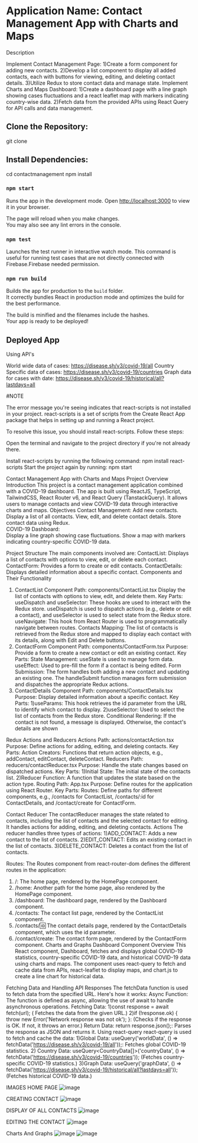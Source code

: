 # Application Name: Contact Management App with Charts and Maps


Description 

   Implement Contact Management Page:
      1)Create a form component for adding new contacts.
      2)Develop a list component to display all added contacts, each with buttons for viewing, editing, and deleting contact details.
      3)Utilize Redux to store contact data and manage state.
   Implement Charts and Maps Dashboard:
      1)Create a dashboard page with a line graph showing cases fluctuations and a react leaflet map with markers indicating country-wise data.
      2)Fetch data from the provided APIs using React Query for API calls and data management.
      
<!-- ## Setup: -->

## Clone the Repository:

   git clone 
## Install Dependencies:

  cd contactmanagement
  npm install

### `npm start`

Runs the app in the development mode.
Open [http://localhost:3000](http://localhost:3000) to view it in your browser.

The page will reload when you make changes.\
You may also see any lint errors in the console.

### `npm test`

Launches the test runner in interactive watch mode. This command is useful for running test cases that are not directly connected with Firebase.Firebase needed permission.

### `npm run build`

Builds the app for production to the `build` folder.\
It correctly bundles React in production mode and optimizes the build for the best performance.

The build is minified and the filenames include the hashes.\
Your app is ready to be deployed!

## Deployed App


Using API's

World wide data of cases: https://disease.sh/v3/covid-19/all
Country Specific data of cases: https://disease.sh/v3/covid-19/countries
Graph data for cases with date: https://disease.sh/v3/covid-19/historical/all?lastdays=all

#NOTE

The error message you're seeing indicates that react-scripts is not installed in your project. react-scripts is a set of scripts from the Create React App package that helps in setting up and running a React project.

To resolve this issue, you should install react-scripts. Follow these steps:

Open the  terminal and navigate to the project directory if you're not already there.

Install react-scripts by running the following command:
npm install react-scripts
Start the project again by running:
npm start

Contact Management App with Charts and Maps Project Overview
 Introduction
	This project is a contact management application combined with a COVID-19 dashboard. The app is built using ReactJS, TypeScript, TailwindCSS, React Router v6, and React Query (TanstackQuery). It allows users to manage contacts and view COVID-19 data through interactive charts and maps.
 Objectives
 Contact Management:
	 Add new contacts. Display a list of all contacts. View, edit, and delete contact details. Store contact data using Redux.    
COVID-19 Dashboard:   
	Display a line graph showing case fluctuations. Show a map with markers indicating country-specific COVID-19 data.   

Project Structure 
The main components involved are:
 ContactList: 
Displays a list of contacts with options to view, edit, or delete each contact. ContactForm:
 Provides a form to create or edit contacts.
 ContactDetails: Displays detailed information about a specific contact. Components and Their Functionality 
1. ContactList Component
 Path: components/ContactList.tsx
Display the list of contacts with options to view, edit, and delete them.
 Key Parts: 
useDispatch and useSelector: These hooks are used to interact with the Redux store. useDispatch is used to dispatch actions (e.g., delete or edit a contact), and useSelector is used to select state from the Redux store. 
useNavigate: This hook from React Router is used to programmatically navigate between routes.
 Contacts Mapping: The list of contacts is retrieved from the Redux store and mapped to display each contact with its details, along with Edit and Delete buttons.
2. ContactForm
 Component 
Path: components/ContactForm.tsx
 Purpose:
	 Provide a form to create a new contact or edit an existing contact.
 Key Parts:
 	State Management: useState is used to manage form data.
	 useEffect: Used to pre-fill the form if a contact is being edited.
	 Form Submission: The form handles both adding a new contact and updating an existing one. The handleSubmit function manages form submission and dispatches the appropriate Redux actions.
3. ContactDetails Component 
Path: components/ContactDetails.tsx 
Purpose:
	 Display detailed information about a specific contact.
Key Parts:
 1)useParams: This hook retrieves the id parameter from the URL to identify which contact to display. 
2)useSelector: Used to select the list of contacts from the Redux store. Conditional Rendering: If the contact is not found, a message is displayed. Otherwise, the contact's details are shown

Redux Actions and Reducers Actions
 Path: actions/contactAction.tsx 
Purpose: Define actions for adding, editing, and deleting contacts.
 Key Parts: Action Creators: Functions that return action objects, e.g., addContact, editContact, deleteContact. 
Reducers
 Path: reducers/contactReducer.tsx 
Purpose:
 Handle the state changes based on dispatched actions. 
Key Parts:
 1)Initial State: The initial state of the contacts list.
 2)Reducer Function: A function that updates the state based on the action type. 
Routing
 Path: App.tsx 
Purpose:
 Define routes for the application using React Router. 
Key Parts:
 Routes: Define paths for different components, e.g., /contacts for ContactList, /contacts/:id for ContactDetails, and /contact/create for ContactForm.

Contact Reducer
 The contactReducer manages the state related to contacts, including the list of contacts and the selected contact for editing. It handles actions for adding, editing, and deleting contacts.
Actions The reducer handles three types of actions:
1)ADD_CONTACT: Adds a new contact to the list of contacts.
2)EDIT_CONTACT: Edits an existing contact in the list of contacts.
3)DELETE_CONTACT: Deletes a contact from the list of contacts.

Routes: 
The Routes component from react-router-dom defines the different routes in the application:
 1) /: The home page, rendered by the HomePage component.
 2) /home: Another path for the home page, also rendered by the HomePage component.
 3) /dashboard: The dashboard page, rendered by the Dashboard component. 
4) /contacts: The contact list page, rendered by the ContactList component. 
5) /contacts/:id: The contact details page, rendered by the ContactDetails component, which uses the id parameter.
 6) /contact/create: The contact form page, rendered by the ContactForm component.
Charts and Graphs
Dashboard Component Overview 
This React component, Dashboard, fetches and displays global COVID-19 statistics, country-specific COVID-19 data, and historical COVID-19 data using charts and maps. The component uses react-query to fetch and cache data from APIs, react-leaflet to display maps, and chart.js to create a line chart for historical data.

Fetching Data and Handling API Responses
 The fetchData function is used to fetch data from the specified URL. Here's how it works:
 Async Function:
 The function is defined as async, allowing the use of await to handle asynchronous operations. 
Fetching Data:
 1)const response = await fetch(url);                                                                               ( Fetches the data from the given URL.) 
 2)if (!response.ok) { throw new Error('Network response was not ok'); }: (Checks if the response is OK. If not, it throws an error.)
Return Data: return response.json();: Parses the response as JSON and returns it.
Using react-query 
react-query is used to fetch and cache the data: 
1)Global Data: 
useQuery<WorldData>('worldData', () => fetchData('https://disease.sh/v3/covid-19/all'));: Fetches global COVID-19 statistics.
2) Country Data: 
	useQuery<CountryData[]>('countryData', () => fetchData('https://disease.sh/v3/covid-19/countries'));
(Fetches country-specific COVID-19 statistics.) 
3)Graph Data:
	 useQuery<GraphData>('graphData', () => fetchData('https://disease.sh/v3/covid-19/historical/all?lastdays=all'));
(Fetches historical COVID-19 data.)

IMAGES
HOME PAGE
![image](https://github.com/karthickeyan10/ContactManagementApp/assets/104918292/b5486f46-b1bb-4e29-b8d9-ae369731e91c)

CREATING CONTACT
![image](https://github.com/karthickeyan10/ContactManagementApp/assets/104918292/a64489ff-43fa-472e-b995-c148c9e19eb9)

DISPLAY OF ALL CONTACTS
![image](https://github.com/karthickeyan10/ContactManagementApp/assets/104918292/682cf1d6-265b-42d2-9544-4795f26b7145)

EDITING THE CONTACT 
![image](https://github.com/karthickeyan10/ContactManagementApp/assets/104918292/6b3e4f59-016a-46fc-b39d-6ef41fc295be)

Charts And Graphs
![image](https://github.com/karthickeyan10/ContactManagementApp/assets/104918292/9b8b5fe5-8f82-4f97-8518-ecbd9cccb650)
![image](https://github.com/karthickeyan10/ContactManagementApp/assets/104918292/9f1e7164-3519-43c2-9287-565967418073)




